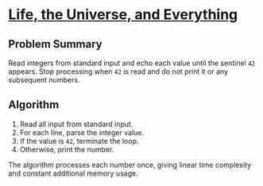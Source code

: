 # [Life, the Universe, and Everything](https://www.spoj.com/problems/TEST)

## Problem Summary
Read integers from standard input and echo each value until the sentinel `42` appears. Stop processing when `42` is read and do not print it or any subsequent numbers.

## Algorithm
1. Read all input from standard input.
2. For each line, parse the integer value.
3. If the value is `42`, terminate the loop.
4. Otherwise, print the number.

The algorithm processes each number once, giving linear time complexity and constant additional memory usage.
